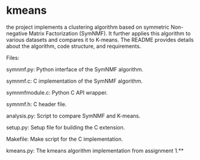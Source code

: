 # kmeans
the project implements a clustering algorithm based on symmetric Non-negative Matrix Factorization (SymNMF). It further applies this algorithm to various datasets and compares it to K-means. The README provides details about the algorithm, code structure, and requirements.

Files:

symnmf.py: Python interface of the SymNMF algorithm.

symnmf.c: C implementation of the SymNMF algorithm.

symnmfmodule.c: Python C API wrapper.

symnmf.h: C header file.

analysis.py: Script to compare SymNMF and K-means.

setup.py: Setup file for building the C extension.

Makefile: Make script for the C implementation.

kmeans.py: The kmeans algorithm implementation from assignment 1.**
